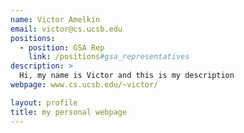 ```yaml
---
name: Victor Amelkin
email: victor@cs.ucsb.edu
positions:
  - position: GSA Rep
    link: /positions#gsa_representatives
description: >
  Hi, my name is Victor and this is my description
webpage: www.cs.ucsb.edu/~victor/

layout: profile
title: my personal webpage
---
```

